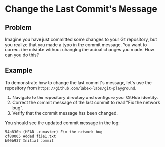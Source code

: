 # Change the Last Commit's Message

## Problem

Imagine you have just committed some changes to your Git repository, but you realize that you made a typo in the commit message. You want to correct the mistake without changing the actual changes you made. How can you do this?

## Example

To demonstrate how to change the last commit's message, let's use the repository from `https://github.com/labex-labs/git-playground`.

1. Navigate to the repository directory and configure your GitHub identity.
2. Correct the commit message of the last commit to read "Fix the network bug".
3. Verify that the commit message has been changed.

You should see the updated commit message in the log:
```
54b830b (HEAD -> master) Fix the network bug
cf80005 Added file1.txt
b00b937 Initial commit
```
